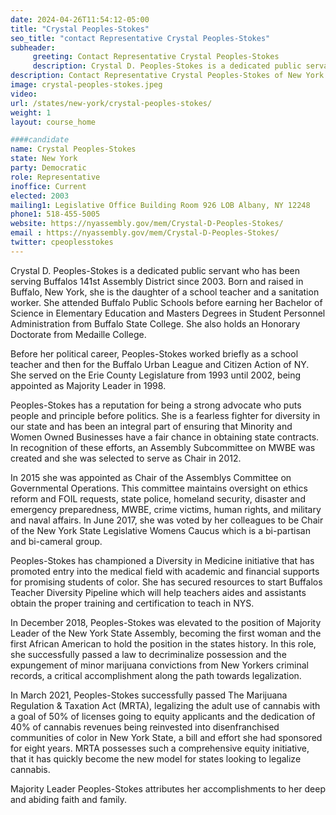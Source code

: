 ```yaml
---
date: 2024-04-26T11:54:12-05:00
title: "Crystal Peoples-Stokes"
seo_title: "contact Representative Crystal Peoples-Stokes"
subheader:
     greeting: Contact Representative Crystal Peoples-Stokes
     description: Crystal D. Peoples-Stokes is a dedicated public servant who has been serving Buffalos 141st Assembly District since 2003. Born and raised in Buffalo, New York, she is the daughter of a school teacher and a sanitation worker. She attended Buffalo Public Schools before earning her Bachelor of Science in Elementary Education and Masters Degrees in Student Personnel Administration from Buffalo State College. She also holds an Honorary Doctorate from Medaille College.
description: Contact Representative Crystal Peoples-Stokes of New York. Contact information for Crystal Peoples-Stokes includes email address, phone number, and mailing address.
image: crystal-peoples-stokes.jpeg
video:
url: /states/new-york/crystal-peoples-stokes/
weight: 1
layout: course_home

####candidate
name: Crystal Peoples-Stokes
state: New York
party: Democratic
role: Representative
inoffice: Current
elected: 2003
mailing1: Legislative Office Building Room 926 LOB Albany, NY 12248
phone1: 518-455-5005
website: https://nyassembly.gov/mem/Crystal-D-Peoples-Stokes/
email : https://nyassembly.gov/mem/Crystal-D-Peoples-Stokes/
twitter: cpeoplesstokes
---
```

Crystal D. Peoples-Stokes is a dedicated public servant who has been serving Buffalos 141st Assembly District since 2003. Born and raised in Buffalo, New York, she is the daughter of a school teacher and a sanitation worker. She attended Buffalo Public Schools before earning her Bachelor of Science in Elementary Education and Masters Degrees in Student Personnel Administration from Buffalo State College. She also holds an Honorary Doctorate from Medaille College.

Before her political career, Peoples-Stokes worked briefly as a school teacher and then for the Buffalo Urban League and Citizen Action of NY. She served on the Erie County Legislature from 1993 until 2002, being appointed as Majority Leader in 1998.

Peoples-Stokes has a reputation for being a strong advocate who puts people and principle before politics. She is a fearless fighter for diversity in our state and has been an integral part of ensuring that Minority and Women Owned Businesses have a fair chance in obtaining state contracts. In recognition of these efforts, an Assembly Subcommittee on MWBE was created and she was selected to serve as Chair in 2012.

In 2015 she was appointed as Chair of the Assemblys Committee on Governmental Operations. This committee maintains oversight on ethics reform and FOIL requests, state police, homeland security, disaster and emergency preparedness, MWBE, crime victims, human rights, and military and naval affairs. In June 2017, she was voted by her colleagues to be Chair of the New York State Legislative Womens Caucus which is a bi-partisan and bi-cameral group.

Peoples-Stokes has championed a Diversity in Medicine initiative that has promoted entry into the medical field with academic and financial supports for promising students of color. She has secured resources to start Buffalos Teacher Diversity Pipeline which will help teachers aides and assistants obtain the proper training and certification to teach in NYS.

In December 2018, Peoples-Stokes was elevated to the position of Majority Leader of the New York State Assembly, becoming the first woman and the first African American to hold the position in the states history. In this role, she successfully passed a law to decriminalize possession and the expungement of minor marijuana convictions from New Yorkers criminal records, a critical accomplishment along the path towards legalization.

In March 2021, Peoples-Stokes successfully passed The Marijuana Regulation & Taxation Act (MRTA), legalizing the adult use of cannabis with a goal of 50% of licenses going to equity applicants and the dedication of 40% of cannabis revenues being reinvested into disenfranchised communities of color in New York State, a bill and effort she had sponsored for eight years. MRTA possesses such a comprehensive equity initiative, that it has quickly become the new model for states looking to legalize cannabis.

Majority Leader Peoples-Stokes attributes her accomplishments to her deep and abiding faith and family.

